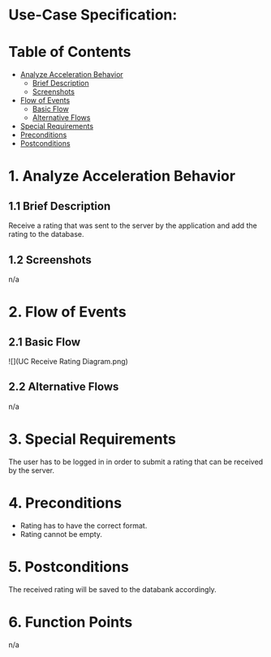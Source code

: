 # Use-Case Specification: 

# Table of Contents
- [Analyze Acceleration Behavior](#1-analyze-acceleration-behavior)
    - [Brief Description](#11-brief-description)
    - [Screenshots](#12-screenshots)
- [Flow of Events](#2-flow-of-events)
    - [Basic Flow](#21-basic-flow)
    - [Alternative Flows](#22-alternative-flows)
- [Special Requirements](#3-special-requirements)
- [Preconditions](#4-preconditions)
- [Postconditions](#5-postconditions)

# 1. Analyze Acceleration Behavior
## 1.1 Brief Description

Receive a rating that was sent to the server by the application and add the rating to the database.

## 1.2 Screenshots

n/a

# 2. Flow of Events
## 2.1 Basic Flow

![](UC Receive Rating Diagram.png)

## 2.2 Alternative Flows

n/a


# 3. Special Requirements

The user has to be logged in in order to submit a rating that can be received by the server.

# 4. Preconditions

* Rating has to have the correct format.
* Rating cannot be empty.

# 5. Postconditions

The received rating will be saved to the databank accordingly.

# 6. Function Points

n/a
